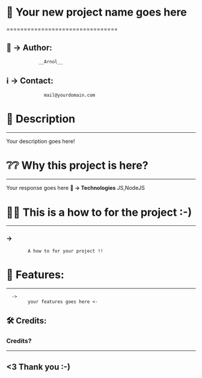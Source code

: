 
# 📌 Your new project name goes here
================================

## 🚻 -> Author:  
                __Arnol__
## ℹ️ -> Contact: 
                  mail@yourdomain.com


# 📝 Description
----------------	
Your description goes here! 


# ❔❔ Why this project is here? 
-------------------------------
  Your response goes here
        **🧩 -> Technologies** 
          JS,NodeJS


# 🤹‍♀️ This is a how to for the project :-)
-----------------------------------------
###      ->  
            A how to for your project !!
      
# 🚀 Features:
--------------
      ->  
            your features goes here <-

## 🛠 Credits:
### Credits?

------------------
<3 Thank you :-)
------------------


